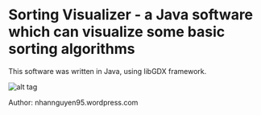 # Sorting Visualizer - a Java software which can visualize some basic sorting algorithms
This software was written in Java, using libGDX framework. 

![alt tag](https://raw.githubusercontent.com/nhannguyen95/sorting-visualizer/img.png)


Author: nhannguyen95.wordpress.com
